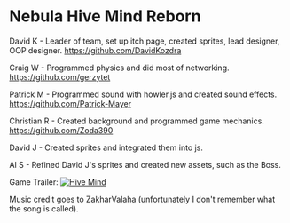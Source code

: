 # Nebula Hive Mind Reborn

David K - Leader of team, set up itch page, created sprites, lead designer, OOP designer.
https://github.com/DavidKozdra

Craig W - Programmed physics and did most of networking.
https://github.com/gerzytet

Patrick M - Programmed sound with howler.js and created sound effects.
https://github.com/Patrick-Mayer

Christian R - Created background and programmed game mechanics.
https://github.com/Zoda390

David J - Created sprites and integrated them into js.

Al S - Refined David J's sprites and created new assets, such as the Boss.





Game Trailer:
[![Hive Mind](https://cdn.discordapp.com/attachments/1004972780330176542/1005308578527186975/menubackgroundbad.png)](https://www.youtube.com/watch?v=QTin1Mipvyw "Hive Mind")



Music credit goes to ZakharValaha (unfortunately I don't remember what the song is called).
